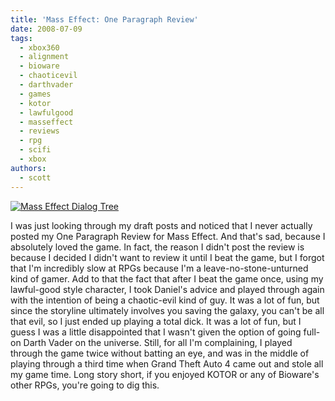 ```yaml
---
title: 'Mass Effect: One Paragraph Review'
date: 2008-07-09
tags:
  - xbox360
  - alignment
  - bioware
  - chaoticevil
  - darthvader
  - games
  - kotor
  - lawfulgood
  - masseffect
  - reviews
  - rpg
  - scifi
  - xbox
authors:
  - scott
---
```


[![Mass Effect Dialog Tree](/images/2607620905_b6d9fa4b22.jpg)](http://www.flickr.com/photos/spaceninja/2607620905/)

I was just looking through my draft posts and noticed that I never actually posted my One Paragraph Review for Mass Effect. And that's sad, because I absolutely loved the game. In fact, the reason I didn't post the review is because I decided I didn't want to review it until I beat the game, but I forgot that I'm incredibly slow at RPGs because I'm a leave-no-stone-unturned kind of gamer. Add to that the fact that after I beat the game once, using my lawful-good style character, I took Daniel's advice and played through again with the intention of being a chaotic-evil kind of guy. It was a lot of fun, but since the storyline ultimately involves you saving the galaxy, you can't be all that evil, so I just ended up playing a total dick. It was a lot of fun, but I guess I was a little disappointed that I wasn't given the option of going full-on Darth Vader on the universe. Still, for all I'm complaining, I played through the game twice without batting an eye, and was in the middle of playing through a third time when Grand Theft Auto 4 came out and stole all my game time. Long story short, if you enjoyed KOTOR or any of Bioware's other RPGs, you're going to dig this.
